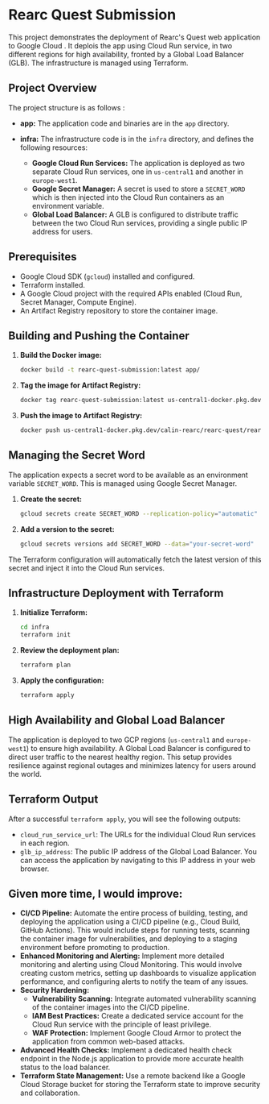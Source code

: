 # Rearc Quest Submission

This project demonstrates the deployment of Rearc's Quest web application to Google Cloud . 
It deplois the app using Cloud Run service, in two different regions for high availability, fronted by a Global Load Balancer (GLB). The infrastructure is managed using Terraform.

## Project Overview

The project structure is as follows :

*   **app:** The application code and binaries are in the `app` directory.  

*   **infra:** The infrastructure code is in the `infra` directory, and defines the following resources:

    *   **Google Cloud Run Services:** The application is deployed as two separate Cloud Run services, one in `us-central1` and another in `europe-west1`.
    *   **Google Secret Manager:** A secret is used to store a `SECRET_WORD` which is then injected into the Cloud Run containers as an environment variable.
    *   **Global Load Balancer:** A GLB is configured to distribute traffic between the two Cloud Run services, providing a single public IP address for users.

## Prerequisites

*   Google Cloud SDK (`gcloud`) installed and configured.
*   Terraform installed.
*   A Google Cloud project with the required APIs enabled (Cloud Run, Secret Manager, Compute Engine).
*   An Artifact Registry repository to store the container image.

## Building and Pushing the Container

1.  **Build the Docker image:**

    ```bash
    docker build -t rearc-quest-submission:latest app/
    ```

2.  **Tag the image for Artifact Registry:**

    ```bash
    docker tag rearc-quest-submission:latest us-central1-docker.pkg.dev/calin-rearc/rearc-quest/rearc-quest-submission:latest
    ```

3.  **Push the image to Artifact Registry:**

    ```bash
    docker push us-central1-docker.pkg.dev/calin-rearc/rearc-quest/rearc-quest-submission:latest
    ```

## Managing the Secret Word

The application expects a secret word to be available as an environment variable `SECRET_WORD`. This is managed using Google Secret Manager.

1.  **Create the secret:**

    ```bash
    gcloud secrets create SECRET_WORD --replication-policy="automatic"
    ```

2.  **Add a version to the secret:**

    ```bash
    gcloud secrets versions add SECRET_WORD --data="your-secret-word"
    ```

The Terraform configuration will automatically fetch the latest version of this secret and inject it into the Cloud Run services.

## Infrastructure Deployment with Terraform

1.  **Initialize Terraform:**

    ```bash
    cd infra
    terraform init
    ```

2.  **Review the deployment plan:**

    ```bash
    terraform plan
    ```

3.  **Apply the configuration:**

    ```bash
    terraform apply
    ```

## High Availability and Global Load Balancer

The application is deployed to two GCP regions (`us-central1` and `europe-west1`) to ensure high availability. A Global Load Balancer is configured to direct user traffic to the nearest healthy region. This setup provides resilience against regional outages and minimizes latency for users around the world.

## Terraform Output

After a successful `terraform apply`, you will see the following outputs:

*   `cloud_run_service_url`: The URLs for the individual Cloud Run services in each region.
*   `glb_ip_address`: The public IP address of the Global Load Balancer. You can access the application by navigating to this IP address in your web browser.

## Given more time, I would improve:

*   **CI/CD Pipeline:** Automate the entire process of building, testing, and deploying the application using a CI/CD pipeline (e.g., Cloud Build, GitHub Actions). This would include steps for running tests, scanning the container image for vulnerabilities, and deploying to a staging environment before promoting to production.
*   **Enhanced Monitoring and Alerting:** Implement more detailed monitoring and alerting using Cloud Monitoring. This would involve creating custom metrics, setting up dashboards to visualize application performance, and configuring alerts to notify the team of any issues.
*   **Security Hardening:**
    *   **Vulnerability Scanning:** Integrate automated vulnerability scanning of the container images into the CI/CD pipeline.
    *   **IAM Best Practices:** Create a dedicated service account for the Cloud Run service with the principle of least privilege.
    *   **WAF Protection:** Implement Google Cloud Armor to protect the application from common web-based attacks.
*   **Advanced Health Checks:** Implement a dedicated health check endpoint in the Node.js application to provide more accurate health status to the load balancer.
*   **Terraform State Management:** Use a remote backend like a Google Cloud Storage bucket for storing the Terraform state to improve security and collaboration.
